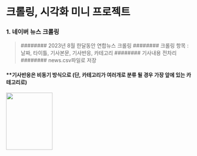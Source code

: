 # 크롤링, 시각화 미니 프로젝트

### 1. 네이버 뉴스 크롤링

>    ######## 2023년 8월 한달동안 연합뉴스 크롤링 
>    ######## 크롤링 항목 : 날짜, 타이틀, 기사본문, 기사반응, 카테고리
>    ######## 기사내용 전차리
>    ######## news.csv파일로 저장






#### **기사반응은 비동기 방식으로 (단, 카테고리가 여러개로 분류 될 경우 가장 앞에 있는 카테고리로)


<img src="https://github.com/yumioh/data_analysis/assets/38059057/8547f4ff-fd7f-478c-8ad4-dc66fc0c8475" width="50%" height="20%" />



